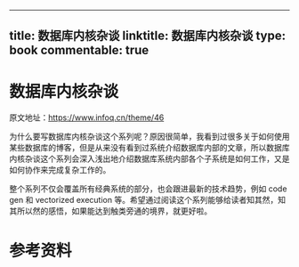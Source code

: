 
---
title: 数据库内核杂谈
linktitle: 数据库内核杂谈
type: book
commentable: true
---

# 数据库内核杂谈

原文地址：https://www.infoq.cn/theme/46

为什么要写数据库内核杂谈这个系列呢？原因很简单，我看到过很多关于如何使用某些数据库的博客，但是从来没有看到过系统介绍数据库内部的文章，所以数据库内核杂谈这个系列会深入浅出地介绍数据库系统内部各个子系统是如何工作，又是如何协作来完成复杂工作的。

整个系列不仅会覆盖所有经典系统的部分，也会跟进最新的技术趋势，例如 code gen 和 vectorized execution 等。希望通过阅读这个系列能够给读者知其然，知其所以然的感悟，如果能达到触类旁通的境界，就更好啦。

# 参考资料

    